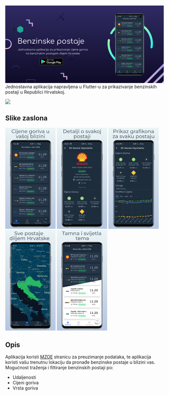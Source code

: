 

[<img src="assets/screenshots/banner.png" style="max-width: 100%;">](assets/screenshots/banner.png)
Jednostavna aplikacija napravljena u Flutter-u za prikazivanje benzinskih postaji u Republici Hrvatskoj.

<img src="https://img.shields.io/github/v/release/Stipess1/benzinske_postaje_flutter">

## Slike zaslona

[<img src="assets/screenshots/image1.jpeg" width="160" style="max-width: 100%;">](assets/screenshots/image1.jpeg)
[<img src="assets/screenshots/image2.jpeg" width="160" style="max-width: 100%;">](assets/screenshots/image2.jpeg)
[<img src="assets/screenshots/image3.jpeg" width="160" style="max-width: 100%;">](assets/screenshots/image3.jpeg)
[<img src="assets/screenshots/image4.jpeg" width="160" style="max-width: 100%;">](assets/screenshots/image4.jpeg)
[<img src="assets/screenshots/image5.jpeg" width="160" style="max-width: 100%;">](assets/screenshots/image5.jpeg)

## Opis
Aplikacija koristi [MZOE](https://mzoe-gor.hr/) stranicu za preuzimanje podataka, te aplikacija koristi vašu trenutnu lokaciju da pronađe benzinske postaje u blizini vas. Mogućnost traženja i filtiranje benzinskih postaji po:
* Udaljenosti
* Cijeni goriva
* Vrsta goriva